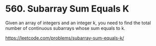 # 560. Subarray Sum Equals K

Given an array of integers and an integer k, you need to find the total number of continuous subarrays whose sum equals to k.

<https://leetcode.com/problems/subarray-sum-equals-k/>
